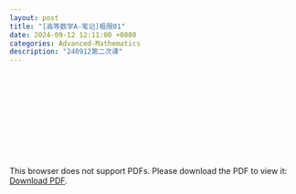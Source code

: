 ```yaml
---
layout: post
title: "[高等数学A-笔记]极限01"
date: 2024-09-12 12:11:00 +0800
categories: Advanced-Mathematics
description: "240912第二次课"
---
```

<!-- ![](../assets/pdfs/la-01.pdf) -->
<!-- For ios users:[Download](https://github.com/PhotonYan/PhotonYan.github.io/blob/gh-pages/pdfs/la-01.pdf)

<object data="{{ site.url }}{{ site.baseurl }}/assets/pdfs/la-01.pdf" type="application/pdf"></object> -->

<object data="{{ site.url }}/assets/pdfs/am-02.pdf" type="application/pdf" width="700px" height="700px">
    <embed src="{{ site.url }}/assets/pdfs/am-02.pdf">
        <p>This browser does not support PDFs. Please download the PDF to view it: <a href="{{ site.url }}/assets/pdfs/am-02.pdf">Download PDF</a>.</p>
    </embed>
</object>